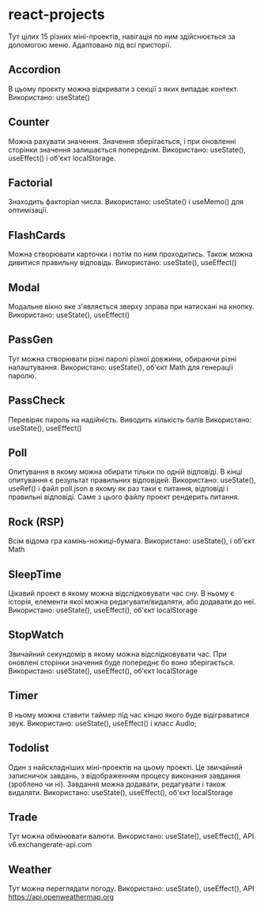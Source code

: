 # react-projects
Тут цілих 15 різних міні-проектів, навігація по ним здійснюється за допомогою меню.
Адаптовано під всі присторії.
## Accordion
В цьому проєкту можна відкривати з секції з яких випадає контект.
Використано: useState()
## Counter
Можна рахувати значення. Значення зберігається, і при оновленні сторінки значення залишається попереднім.
Використано: useState(), useEffect() і  об'єкт localStorage.
## Factorial
Знаходить факторіал числа.
Використано: useState() і useMemo() для оптимізації.
## FlashCards
Можна створювати карточки і потім по ним проходитись. Також можна дивитися правильну відповідь.
Використано: useState(), useEffect()
## Modal
Модальне вікно яке з'являється зверху зправа при натискані на кнопку.
Використано: useState(), useEffect()
## PassGen
Тут можна створювати різні паролі різної довжини, обираючи різні налаштування.
Використано: useState(), об'єкт Math для генерації паролю.
## PassCheck
Перевіряє пароль на надійність. Виводить кількість балів
Використано: useState(), useEffect()
## Poll
Опитування в якому можна обирати тільки по одній відповіді. В кінці опитування є результат правильних відповідей.
Використано: useState(), useRef() і файл poll.json в якому як раз таки є питання, відповіді і правильні відповіді.
Саме з цього файлу проект рендерить питання.
## Rock (RSP)
Всім відома гра камінь-ножиці-бумага.
Використано: useState(), і об'єкт Math
## SleepTime
Цікавий проект в якому можна відслідковувати час сну. В ньому є історія, елементи якої можна редагувати/видаляти, або додавати до неї.
Використано: useState(), useEffect(), об'єкт localStorage
## StopWatch
Звичайний секундомір в якому можна відслідковувати час. При оновлені сторінки значення буде попереднє бо воно зберігається.
Використано: useState(), useEffect(), об'єкт localStorage
## Timer
В ньому можна ставити таймер під час кінцю якого буде відіграватися звук.
Використано: useState(), useEffect() і класс Audio;
## Todolist
Один з найскладніших міні-проектів на цьому проекті. Це звичайний записничок завдань, з відображенням процесу виконання завдання (зроблено чи ні).
Завдання можна додавати, редагувати і також видаляти.
Використано: useState(), useEffect(), об'єкт localStorage
## Trade
Тут можна обмінювати валюти.
Використано: useState(), useEffect(), API v6.exchangerate-api.com
## Weather
Тут можна переглядати погоду. 
Використано: useState(), useEffect(), API https://api.openweathermap.org